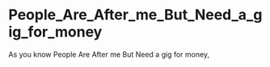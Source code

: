 # People_Are_After_me_But_Need_a_gig_for_money
As you know People Are After me But Need a gig for money,

